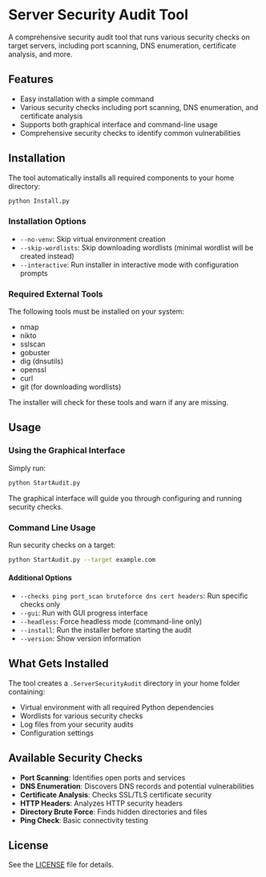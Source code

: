 # Server Security Audit Tool

A comprehensive security audit tool that runs various security checks on target servers, including port scanning, DNS enumeration, certificate analysis, and more.

## Features

- Easy installation with a simple command
- Various security checks including port scanning, DNS enumeration, and certificate analysis
- Supports both graphical interface and command-line usage
- Comprehensive security checks to identify common vulnerabilities

## Installation

The tool automatically installs all required components to your home directory:

```bash
python Install.py
```

### Installation Options

- `--no-venv`: Skip virtual environment creation
- `--skip-wordlists`: Skip downloading wordlists (minimal wordlist will be created instead)
- `--interactive`: Run installer in interactive mode with configuration prompts

### Required External Tools

The following tools must be installed on your system:

- nmap
- nikto
- sslscan
- gobuster
- dig (dnsutils)
- openssl
- curl
- git (for downloading wordlists)

The installer will check for these tools and warn if any are missing.

## Usage

### Using the Graphical Interface

Simply run:

```bash
python StartAudit.py
```

The graphical interface will guide you through configuring and running security checks.

### Command Line Usage

Run security checks on a target:

```bash
python StartAudit.py --target example.com
```

#### Additional Options

- `--checks ping port_scan bruteforce dns cert headers`: Run specific checks only
- `--gui`: Run with GUI progress interface
- `--headless`: Force headless mode (command-line only)
- `--install`: Run the installer before starting the audit
- `--version`: Show version information

## What Gets Installed

The tool creates a `.ServerSecurityAudit` directory in your home folder containing:

- Virtual environment with all required Python dependencies
- Wordlists for various security checks
- Log files from your security audits
- Configuration settings

## Available Security Checks

- **Port Scanning**: Identifies open ports and services
- **DNS Enumeration**: Discovers DNS records and potential vulnerabilities
- **Certificate Analysis**: Checks SSL/TLS certificate security
- **HTTP Headers**: Analyzes HTTP security headers
- **Directory Brute Force**: Finds hidden directories and files
- **Ping Check**: Basic connectivity testing

## License

See the [LICENSE](LICENSE) file for details.